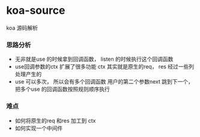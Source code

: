 # koa-source
koa 源码解析

### 思路分析

- 无非就是use 的时候拿到回调函数， listen 的时候执行这个回调函数
- use回调参数的ctx 扩展了很多功能 ctx 其实就是原生的req， res 经过一些列处理产生的
- use 可以多次， 所以会有多个回调函数 用户的第二个参数next 跳到下一个， 把多个use 的回调函数按照规则顺序执行


### 难点
 - 如何将原生的req 和res 加工到 ctx  
 - 如何实现一个中间件